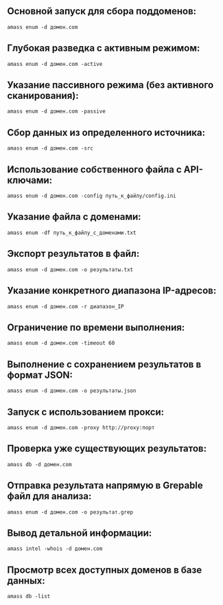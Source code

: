 ## Основной запуск для сбора поддоменов:

```
amass enum -d домен.com
```

## Глубокая разведка с активным режимом:

```
amass enum -d домен.com -active
```

## Указание пассивного режима (без активного сканирования):

```
amass enum -d домен.com -passive
```

## Сбор данных из определенного источника:

```
amass enum -d домен.com -src
```

## Использование собственного файла с API-ключами:

```
amass enum -d домен.com -config путь_к_файлу/config.ini
```

## Указание файла с доменами:

```
amass enum -df путь_к_файлу_с_доменами.txt
```

## Экспорт результатов в файл:

```
amass enum -d домен.com -o результаты.txt
```

## Указание конкретного диапазона IP-адресов:

```
amass enum -d домен.com -r диапазон_IP
```

## Ограничение по времени выполнения:

```
amass enum -d домен.com -timeout 60
```

## Выполнение с сохранением результатов в формат JSON:

```
amass enum -d домен.com -o результаты.json
```

## Запуск с использованием прокси:

```
amass enum -d домен.com -proxy http://proxy:порт
```

## Проверка уже существующих результатов:

```
amass db -d домен.com
```

## Отправка результата напрямую в Grepable файл для анализа:

```
amass enum -d домен.com -o результат.grep
```

## Вывод детальной информации:

```
amass intel -whois -d домен.com
```

## Просмотр всех доступных доменов в базе данных:

```
amass db -list
```